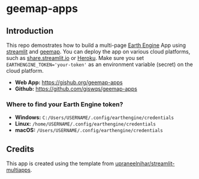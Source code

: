 # geemap-apps

## Introduction

This repo demostrates how to build a multi-page [Earth Engine](https://earthengine.google.com) App using [streamlit](https://streamlit.io) and [geemap](https://geemap.org). You can deploy the app on various cloud platforms, such as [share.streamlit.io](https://share.streamlit.io) or [Heroku](https://heroku.com). Make sure you set `EARTHENGINE_TOKEN='your-token'` as an environment variable (secret) on the cloud platform.

- **Web App:** <https://gishub.org/geemap-apps>
- **Github:** <https://github.com/giswqs/geemap-apps>

### Where to find your Earth Engine token?

- **Windows:** `C:/Users/USERNAME/.config/earthengine/credentials`
- **Linux:** `/home/USERNAME/.config/earthengine/credentials`
- **macOS:** `/Users/USERNAME/.config/earthengine/credentials`

## Credits

This app is created using the template from [upraneelnihar/streamlit-multiapps](https://github.com/upraneelnihar/streamlit-multiapps).
